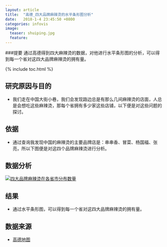 ```yaml
---
layout: article
title:  "高德_四大品牌麻辣烫的水平条形图分析"
date:   2018-1-4 23:45:50 +0800
categories: infovis
image:
  teaser: shuiping.jpg
  feature: 
---
```

###提要
通过高德得到四大麻辣烫的数据，对他进行水平条形图的分析，可以得到每一个省对这四大品牌麻辣烫的拥有量。

{% include toc.html %}

## 研究原因与目的
* 我们走在中国大街小巷，我们会发现路边总是有那么几间麻辣烫的店面，人总是会想吃这些麻辣烫，那每个省拥有多少家这些店铺，以下便是对这些问题的探讨。

## 依据
* 通过查询我发现中国的麻辣烫的主要品牌店是：串串香、冒菜、杨国福、张亮，所以下图便是对这四个品牌麻辣烫进行分析。

## 数据分析
<div class='tableauPlaceholder' id='viz1515166378995' style='position: relative'>
     <noscript><a href='#'><img alt='四大品牌麻辣烫在各省市分布数量 ' src='https:&#47;&#47;public.tableau.com&#47;static&#47;images&#47;_1&#47;_18268&#47;sheet1&#47;1_rss.png' style='border: none' />
     </a></noscript><object class='tableauViz'  style='display:none;'><param name='host_url' value='https%3A%2F%2Fpublic.tableau.com%2F' /> <param name='embed_code_version' value='3' /> <param name='site_root' value='' /><param name='name' value='_18268&#47;sheet1' /><param name='tabs' value='no' /><param name='toolbar' value='yes' /><param name='static_image' value='https:&#47;&#47;public.tableau.com&#47;static&#47;images&#47;_1&#47;_18268&#47;sheet1&#47;1.png' /> <param name='animate_transition' value='yes' /><param name='display_static_image' value='yes' /><param name='display_spinner' value='yes' /><param name='display_overlay' value='yes' /><param name='display_count' value='yes' />
     </object>
</div>                
<script type='text/javascript'>                    var divElement = document.getElementById('viz1515166378995');                    var vizElement = divElement.getElementsByTagName('object')[0];                    vizElement.style.width='100%';vizElement.style.height=(divElement.offsetWidth*0.75)+'px';                    var scriptElement = document.createElement('script');                    scriptElement.src = 'https://public.tableau.com/javascripts/api/viz_v1.js';                    vizElement.parentNode.insertBefore(scriptElement, vizElement);                
</script>


## 结果
* 通过水平条形图，可以得到每一个省对这四大品牌麻辣烫的拥有量。


## 数据来源
* [高德地图](https://ditu.amap.com/)







